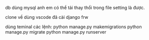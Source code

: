 
db dùng mysql anh em có thể tải thay thổi trong file setting là được.

clone về dùng vscode đã cài django frw

dùng teminal các lệnh:
python manage.py makemigrations
python manage.py migrate
python manage.py runserver



